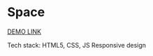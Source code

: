 # Space

[DEMO LINK](https://iryna713.github.io/Space/index.html)

Tech stack: HTML5, CSS, JS
Responsive design